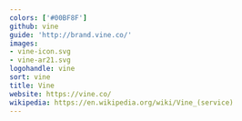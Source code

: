 ```yaml
---
colors: ['#00BF8F']
github: vine
guide: 'http://brand.vine.co/'
images:
- vine-icon.svg
- vine-ar21.svg
logohandle: vine
sort: vine
title: Vine
website: https://vine.co/
wikipedia: https://en.wikipedia.org/wiki/Vine_(service)
---
```

